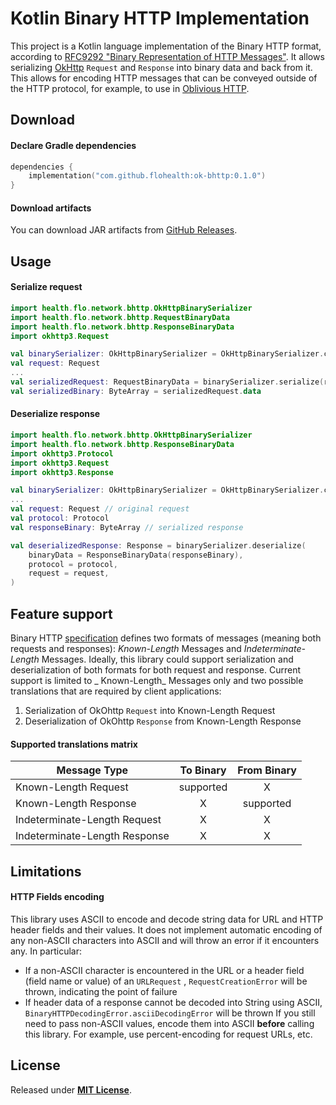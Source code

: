 # Kotlin Binary HTTP Implementation

This project is a Kotlin language implementation of the Binary HTTP format, according
to [RFC9292 "Binary Representation of HTTP Messages"](https://datatracker.ietf.org/doc/rfc9292/). It allows
serializing [OkHttp](https://github.com/square/okhttp) `Request` and `Response` into binary data and back from it. This
allows for encoding HTTP messages that can be conveyed outside of the HTTP protocol, for example, to use
in [Oblivious HTTP](https://datatracker.ietf.org/doc/draft-ietf-ohai-ohttp/).

## Download

#### Declare Gradle dependencies

```kotlin
dependencies {
    implementation("com.github.flohealth:ok-bhttp:0.1.0")
}
```

#### Download artifacts

You can download JAR artifacts from [GitHub Releases](https://github.com/flohealth/ok-bhttp/releases).

## Usage

#### Serialize request

```kotlin
import health.flo.network.bhttp.OkHttpBinarySerializer
import health.flo.network.bhttp.RequestBinaryData
import health.flo.network.bhttp.ResponseBinaryData
import okhttp3.Request

val binarySerializer: OkHttpBinarySerializer = OkHttpBinarySerializer.create()
val request: Request
...
val serializedRequest: RequestBinaryData = binarySerializer.serialize(request)
val serializedBinary: ByteArray = serializedRequest.data
```

#### Deserialize response

```kotlin
import health.flo.network.bhttp.OkHttpBinarySerializer
import health.flo.network.bhttp.ResponseBinaryData
import okhttp3.Protocol
import okhttp3.Request
import okhttp3.Response

val binarySerializer: OkHttpBinarySerializer = OkHttpBinarySerializer.create()
...
val request: Request // original request
val protocol: Protocol
val responseBinary: ByteArray // serialized response

val deserializedResponse: Response = binarySerializer.deserialize(
    binaryData = ResponseBinaryData(responseBinary),
    protocol = protocol,
    request = request,
)
```

## Feature support

Binary HTTP [specification](https://datatracker.ietf.org/doc/rfc9292/) defines two formats of messages (meaning both
requests and responses): _Known-Length_ Messages and _Indeterminate-Length_ Messages. Ideally, this library could
support serialization and deserialization of both formats for both request and response. Current support is limited to _
Known-Length_ Messages only and two possible translations that are required by client applications:

1. Serialization of OkOhttp `Request` into Known-Length Request
2. Deserialization of OkOhttp `Response` from Known-Length Response

#### Supported translations matrix

| Message Type                  | To Binary | From Binary |
| ----------------------------- |:---------:| :----------:|
| Known-Length Request          | supported |      X      |
| Known-Length Response         |     X     |  supported  |
| Indeterminate-Length Request  |     X     |      X      |
| Indeterminate-Length Response |     X     |      X      |

## Limitations

#### HTTP Fields encoding

This library uses ASCII to encode and decode string data for URL and HTTP header fields and their values. It does not
implement automatic encoding of any non-ASCII characters into ASCII and will throw an error if it encounters any. In
particular:

- If a non-ASCII character is encountered in the URL or a header field (field name or value) of an `URLRequest`
  , `RequestCreationError` will be thrown, indicating the point of failure
- If header data of a response cannot be decoded into String using ASCII, `BinaryHTTPDecodingError.asciiDecodingError`
  will be thrown
  If you still need to pass non-ASCII values, encode them into ASCII **before** calling this library. For example, use
  percent-encoding for request URLs, etc.

## License

Released under [**MIT License**](LICENSE.txt).

